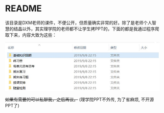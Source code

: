 # README

该目录是DXM老师的课件，不便公开，但质量确实非常的好。除了是老师个人智慧的结晶以外，其实理学院的老师都不让学生拷PPT的，下面的都是我通过程序爬取下来，内容大致为这些：

![pic](./pic.jpg)

~~如果有需要的可以私聊我，之后再议。~~ (理学院PPT不外传, 为了省麻烦, 不开源PPT了)